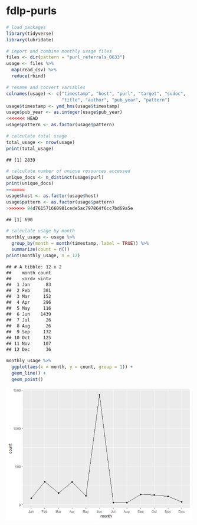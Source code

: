 fdlp-purls
================

``` r
# load packages
library(tidyverse)
library(lubridate)
```

``` r
# import and combine monthly usage files
files <- dir(pattern = "purl_referrals_0633")
usage <- files %>%
  map(read_csv) %>%
  reduce(rbind)
```

``` r
# rename and convert variables
colnames(usage) <- c("timestamp", "host", "purl", "target", "sudoc", 
                     "title", "author", "pub_year", "pattern")
usage$timestamp <- ymd_hms(usage$timestamp)
usage$pub_year <- as.integer(usage$pub_year)
<<<<<<< HEAD
usage$pattern <- as.factor(usage$pattern)
```

``` r
# calculate total usage
total_usage <- nrow(usage)
print(total_usage)
```

    ## [1] 2839

``` r
# calculate number of unique resources accessed
unique_docs <- n_distinct(usage$purl)
print(unique_docs)
=======
usage$host <- as.factor(usage$host)
usage$pattern <- as.factor(usage$pattern)
>>>>>>> 94d761571660981cede5ac797864f6cc7bd69a5e
```

    ## [1] 690

``` r
# calculate usage by month
monthly_usage <- usage %>%
  group_by(month = month(timestamp, label = TRUE)) %>%
  summarize(count = n())
print(monthly_usage, n = 12)
```

    ## # A tibble: 12 x 2
    ##    month count
    ##    <ord> <int>
    ##  1 Jan      83
    ##  2 Feb     301
    ##  3 Mar     152
    ##  4 Apr     296
    ##  5 May     116
    ##  6 Jun    1439
    ##  7 Jul      26
    ##  8 Aug      26
    ##  9 Sep     132
    ## 10 Oct     125
    ## 11 Nov     107
    ## 12 Dec      36

``` r
monthly_usage %>%
  ggplot(aes(x = month, y = count, group = 1)) +
  geom_line() +
  geom_point()
```

![](fdlp-purls_files/figure-gfm/unnamed-chunk-7-1.png)<!-- -->
